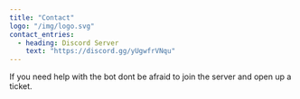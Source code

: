 ```yaml
---
title: "Contact"
logo: "/img/logo.svg"
contact_entries:
  - heading: Discord Server
    text: "https://discord.gg/yUgwfrVNqu"
---
```


If you need help with the bot dont be afraid to join the server and open up a ticket.


